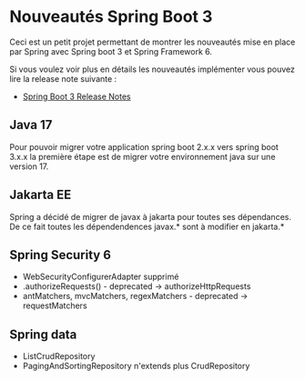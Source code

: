 # Nouveautés Spring Boot 3

Ceci est un petit projet permettant de montrer les nouveautés mise en place par Spring avec Spring boot 3 et Spring Framework 6.

Si vous voulez voir plus en détails les nouveautés implémenter vous pouvez lire la release note suivante :

- [Spring Boot 3 Release Notes](https://github.com/spring-projects/spring-boot/wiki/Spring-Boot-3.0-Release-Notes)

## Java 17

Pour pouvoir migrer votre application spring boot 2.x.x vers spring boot 3.x.x la première étape est de migrer votre environnement java sur une version 17.

## Jakarta EE 

Spring a décidé de migrer de javax à jakarta pour toutes ses dépendances. De ce fait toutes les dépendendences javax.* sont à modifier en jakarta.*

## Spring Security 6

- WebSecurityConfigurerAdapter supprimé
- .authorizeRequests() - deprecated -> authorizeHttpRequests
- antMatchers, mvcMatchers, regexMatchers - deprecated -> requestMatchers

## Spring data
- ListCrudRepository
- PagingAndSortingRepository n'extends plus CrudRepository